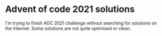 # Advent of code 2021 solutions

I'm trying to finish AOC 2021 challenge without searching for solutions on the Internet. Some solutions are not quite optimised or clean.
